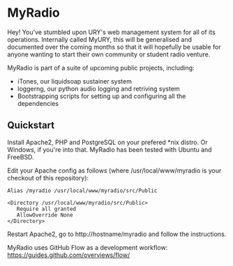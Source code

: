 MyRadio
=======

Hey! You've stumbled upon URY's web management system for all of its operations.
Internally called MyURY, this will be generalised and documented over the
coming months so that it will hopefully be usable for anyone wanting to start
their own community or student radio venture.

MyRadio is part of a suite of upcoming public projects, including:
- iTones, our liquidsoap sustainer system
- loggerng, our python audio logging and retriving system
- Bootstrapping scripts for setting up and configuring all the dependencies

Quickstart
----------
Install Apache2, PHP and PostgreSQL on your prefered *nix distro. Or Windows,
if you're into that. MyRadio has been tested with Ubuntu and FreeBSD.

Edit your Apache config as follows (where /usr/local/www/myradio is your
checkout of this repository):

```
Alias /myradio /usr/local/www/myradio/src/Public

<Directory /usr/local/www/myradio/src/Public>
   Require all granted
   AllowOverride None
</Directory>
```

Restart Apache2, go to http://hostname/myradio and follow the instructions.

MyRadio uses GitHub Flow as a development workflow:
https://guides.github.com/overviews/flow/
